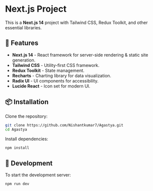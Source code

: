 # Next.js Project

This is a **Next.js 14** project with Tailwind CSS, Redux Toolkit, and other essential libraries.

## 🚀 Features
- **Next.js 14** - React framework for server-side rendering & static site generation.
- **Tailwind CSS** - Utility-first CSS framework.
- **Redux Toolkit** - State management.
- **Recharts** - Charting library for data visualization.
- **Radix UI** - UI components for accessibility.
- **Lucide React** - Icon set for modern UI.

## 📦 Installation

Clone the repository:
```sh
git clone https://github.com/Nishantkumar7/Agastya.git
cd Agastya
```

Install dependencies:
```sh
npm install
```

## 🔨 Development
To start the development server:
```sh
npm run dev
```
